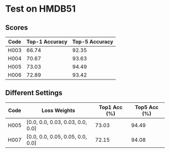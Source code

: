 # Test on HMDB51

## Scores

| Code | Top-1 Accuracy | Top-5 Accuracy |
|------|---|---|
| H003 | 66.74 | 92.35 |
| H004 | 70.67 | 93.63 |
| H005 | 73.03 | 94.49 |
| H006 | 72.89 | 93.42 |

## Different Settings

| Code | Loss Weights | Top1 Acc (%) | Top5 Acc (%) |
|------|--------------|--------------|--------------|
| H005 | [0.0, 0.0, 0.03, 0.03, 0.0, 0.0] | 73.03 | 94.49 |
| H007 | [0.0, 0.0, 0.05, 0.05, 0.0, 0.0] | 72.15 | 94.08 |